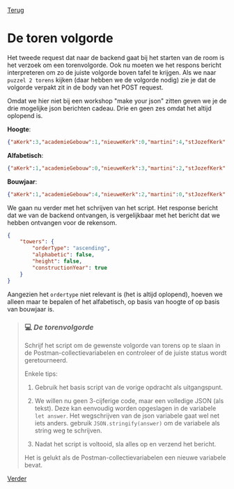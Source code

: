 [Terug](02.%20getMathProblem.md)

# De toren volgorde

Het tweede request dat naar de backend gaat bij het starten van de room is het verzoek om een torenvolgorde.  Ook nu moeten we het respons bericht interpreteren om zo de juiste volgorde boven tafel te krijgen. Als we  naar `puzzel 2 torens` kijken (daar hebben we de volgorde nodig) zie je dat de volgorde verpakt zit in de body van het POST request. 

Omdat we hier niet bij een workshop "make your json" zitten geven we je de drie mogelijke json berichten cadeau. Drie en geen zes omdat het altijd oplopend is. 

**Hoogte**:

```json
{"aKerk":3,"academieGebouw":1,"nieuweKerk":0,"martini":4,"stJozefKerk":2}
```

**Alfabetisch**:

```json
{"aKerk":1,"academieGebouw":0,"nieuweKerk":3,"martini":2,"stJozefKerk":4}
```

**Bouwjaar**:

```json
{"aKerk":1,"academieGebouw":4,"nieuweKerk":2,"martini":0,"stJozefKerk":3}
```

We gaan nu verder met het schrijven van het script. Het response bericht dat we van de backend ontvangen, is vergelijkbaar met het bericht dat we hebben ontvangen voor de rekensom.

```json
{
    "towers": {
        "orderType": "ascending",
        "alphabetic": false,
        "height": false,
        "constructionYear": true
    }
}
```

Aangezien het `ordertype` niet relevant is (het is altijd oplopend), hoeven we alleen maar te bepalen of het alfabetisch, op basis van hoogte of op basis van bouwjaar is. 

> ### :computer: ***De torenvolgorde***
> 
> Schrijf het script om de gewenste volgorde van torens op te slaan in de Postman-collectievariabelen en controleer of de juiste status wordt geretourneerd.
> 
> Enkele tips: 
> 
> 1. Gebruik het basis script van de vorige opdracht als uitgangspunt. 
> 
> 2. We willen nu geen 3-cijferige code, maar een volledige JSON (als tekst). Deze kan eenvoudig worden opgeslagen in de variabele `let answer`.  Het wegschrijven van de json variabele gaat wel net iets anders. gebruik `JSON.stringify(answer)` om de variabele als string weg te schrijven.
> 
> 3. Nadat het script is voltooid, sla alles op en verzend het bericht.
> 
> Het is gelukt als de Postman-collectievariabelen een nieuwe variabele bevat.

[Verder](04.%20puzzle1.md)
